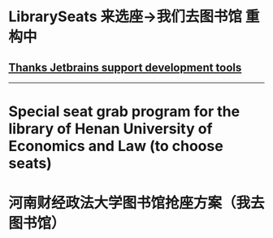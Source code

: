 # LibrarySeats 来选座->我们去图书馆 重构中
<h2><a href="https://www.jetbrains.com/">Thanks Jetbrains support development tools</a></h2>
<hr>
<h1>Special seat grab program for the library of Henan University of Economics and Law (to choose seats)</h1>
<h1>河南财经政法大学图书馆抢座方案（我去图书馆）</h1>
